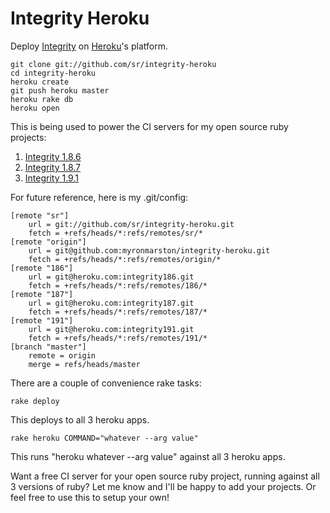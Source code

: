 Integrity Heroku
================

Deploy [Integrity](http://integrityapp.com) on [Heroku](http://heroku.com)'s platform.

    git clone git://github.com/sr/integrity-heroku
    cd integrity-heroku
    heroku create
    git push heroku master
    heroku rake db
    heroku open

This is being used to power the CI servers for my open source ruby projects:

1. [Integrity 1.8.6](http://integrity186.heroku.com/)
2. [Integrity 1.8.7](http://integrity187.heroku.com/)
3. [Integrity 1.9.1](http://integrity191.heroku.com/)

For future reference, here is my .git/config:

    [remote "sr"]
    	url = git://github.com/sr/integrity-heroku.git
    	fetch = +refs/heads/*:refs/remotes/sr/*
    [remote "origin"]
    	url = git@github.com:myronmarston/integrity-heroku.git
    	fetch = +refs/heads/*:refs/remotes/origin/*
    [remote "186"]
    	url = git@heroku.com:integrity186.git
    	fetch = +refs/heads/*:refs/remotes/186/*
    [remote "187"]
    	url = git@heroku.com:integrity187.git
    	fetch = +refs/heads/*:refs/remotes/187/*
    [remote "191"]
    	url = git@heroku.com:integrity191.git
    	fetch = +refs/heads/*:refs/remotes/191/*
    [branch "master"]
    	remote = origin
    	merge = refs/heads/master

There are a couple of convenience rake tasks:

    rake deploy

This deploys to all 3 heroku apps.

    rake heroku COMMAND="whatever --arg value"

This runs "heroku whatever --arg value" against all 3 heroku apps.

Want a free CI server for your open source ruby project, running against all 3 versions of ruby?
Let me know and I'll be happy to add your projects.  Or feel free to use this to setup your own!